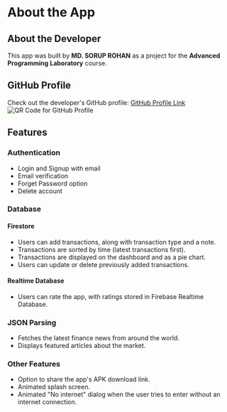 # About the App

## About the Developer
This app was built by **MD. SORUP ROHAN** as a project for the **Advanced Programming Laboratory** course.

## GitHub Profile
Check out the developer's GitHub profile: [GitHub Profile Link](#)  
![QR Code for GitHub Profile](qr_code_placeholder.png)

## Features

### Authentication
- Login and Signup with email
- Email verification
- Forget Password option
- Delete account

### Database
#### Firestore
- Users can add transactions, along with transaction type and a note.
- Transactions are sorted by time (latest transactions first).
- Transactions are displayed on the dashboard and as a pie chart.
- Users can update or delete previously added transactions.

#### Realtime Database
- Users can rate the app, with ratings stored in Firebase Realtime Database.

### JSON Parsing
- Fetches the latest finance news from around the world.
- Displays featured articles about the market.

### Other Features
- Option to share the app's APK download link.
- Animated splash screen.
- Animated "No internet" dialog when the user tries to enter without an internet connection.

